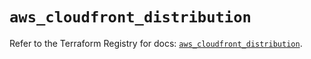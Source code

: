 # `aws_cloudfront_distribution`

Refer to the Terraform Registry for docs: [`aws_cloudfront_distribution`](https://registry.terraform.io/providers/hashicorp/aws/6.14.0/docs/resources/cloudfront_distribution).
